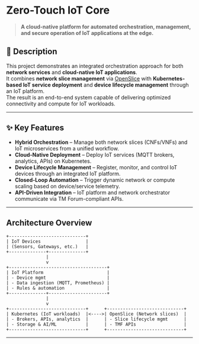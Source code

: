 # Zero-Touch IoT Core 

> **A cloud-native platform for automated orchestration, management, and secure operation of IoT applications at the edge.**

## 📌 Description
This project demonstrates an integrated orchestration approach for both **network services** and **cloud-native IoT applications**.  
It combines **network slice management** via [OpenSlice](https://openslice.io/) with **Kubernetes-based IoT service deployment** and **device lifecycle management** through an IoT platform.  
The result is an end-to-end system capable of delivering optimized connectivity and compute for IoT workloads.

---

## ✨ Key Features
- **Hybrid Orchestration** – Manage both network slices (CNFs/VNFs) and IoT microservices from a unified workflow.
- **Cloud-Native Deployment** – Deploy IoT services (MQTT brokers, analytics, APIs) on Kubernetes.
- **Device Lifecycle Management** – Register, monitor, and control IoT devices through an integrated IoT platform.
- **Closed-Loop Automation** – Trigger dynamic network or compute scaling based on device/service telemetry.
- **API-Driven Integration** – IoT platform and network orchestrator communicate via TM Forum-compliant APIs.

---

## Architecture Overview
```
+-----------------------------+
| IoT Devices                 |
| (Sensors, Gateways, etc.)   |
+--------------+--------------+
               |
               v
+-------------------------------------+
| IoT Platform                        |
| - Device mgmt                       |
| - Data ingestion (MQTT, Prometheus) |
| - Rules & automation                |
+--------------+----------------------+
               |
               v
+-----------------------------+      +-----------------------------+
| Kubernetes (IoT workloads)  |<---->| OpenSlice (Network slices)  |
| - Brokers, APIs, analytics  |      | - Slice lifecycle mgmt      |
| - Storage & AI/ML           |      | - TMF APIs                  |
+-----------------------------+      +-----------------------------+
```
---


